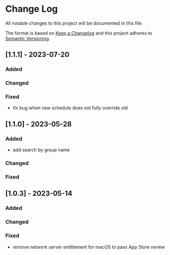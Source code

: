 
# Change Log
All notable changes to this project will be documented in this file.
 
The format is based on [Keep a Changelog](http://keepachangelog.com/)
and this project adheres to [Semantic Versioning](http://semver.org/).

## [1.1.1] - 2023-07-20
 
### Added
 
### Changed

### Fixed

- fix bug when new schedule does not fully override old

## [1.1.0] - 2023-05-28
 
### Added

- add search by group name
 
### Changed

### Fixed
 
## [1.0.3] - 2023-05-14
 
### Added
 
### Changed

### Fixed
- remove network server entitlement for macOS to pass App Store review